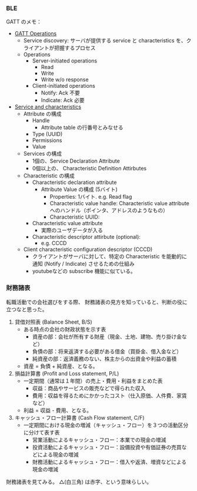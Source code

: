 ### BLE

GATT のメモ：

* [GATT Operations](https://academy.nordicsemi.com/courses/bluetooth-low-energy-fundamentals/lessons/lesson-4-bluetooth-le-data-exchange/topic/gatt-operations/)
  * Service discovery: サーバが提供する service と characteristics を、クライアントが把握するプロセス
  * Operations
    * Server-initiated operations
      * Read
      * Write
      * Write w/o response
    * Client-initiated operations
      * Notify: Ack 不要
      * Indicate: Ack 必要
* [Service and characteristics](https://academy.nordicsemi.com/courses/bluetooth-low-energy-fundamentals/lessons/lesson-4-bluetooth-le-data-exchange/topic/services-and-characteristics/)
  * Attribute の構成
    * Handle
      * Attribute table の行番号とみなせる
    * Type (UUID)
    * Permissions
    * Value
  * Services の構成
    * 1個の、Service Declaration Attribute
    * 0個以上の、 Characteristic Definition Attirbutes
  * Characteristic の構成
    * Characteristic declaration attribute
      * Attribute Value の構成 (5バイト)
        * Properties: 1バイト. e.g. Read flag
        * Characteristic value handle: Characteristic value attribute へのハンドル（ポインタ、アドレスのようなもの）
        * Characteristic UUID: 
    * Characteristic value attribute
      * 実際のユーザデータが入る
    * Characteristic descriptor attirbute (optional): 
      * e.g. CCCD
  * Client characteristic configuration descriptor (CCCD)
    * クライアントがサーバに対して、特定の Characteristic を能動的に通知 (Notify / Indicate) させるための仕組み
    * youtubeなどの subscribe 機能に似ている。

### 財務諸表

転職活動での会社選びをする際、
財務諸表の見方を知っていると、判断の役に立つなと思った。

1. 貸借対照表 (Balance Sheet, B/S)
    * ある時点の会社の財政状態を示す表
        * 資産の部：会社が所有する財産（現金、土地、建物、売り掛け金など）
        * 負債の部：将来返済する必要がある借金（買掛金、借入金など）
        * 純資産の部：返済義務のない、株主からの出資金や利益の蓄積
    * 資産 = 負債 + 純資産、となる。
2. 損益計算書 (Profit and Loss statement, P/L)
    * 一定期間（通常は１年間）の売上・費用・利益をまとめた表
        * 収益：商品やサービスの販売などで得られた収入
        * 費用：収益を得るためにかかったコスト（仕入原価、人件費、家賃など）
    * 利益 = 収益 - 費用、となる。
3. キャッシュ・フロー計算書 (Cash Flow statement, C/F)
    * 一定期間における現金の増減（キャッシュ・フロー）を３つの活動区分に分けて表す表
        * 営業活動によるキャッシュ・フロー：本業での現金の増減
        * 投資活動によるキャッシュ・フロー：設備投資や有価証券の売買などによる現金の増減
        * 財務活動によるキャッシュ・フロー：借入や返済、増資などによる現金の増減

財務諸表を見てみる。
△(白三角) は赤字、という意味らしい。